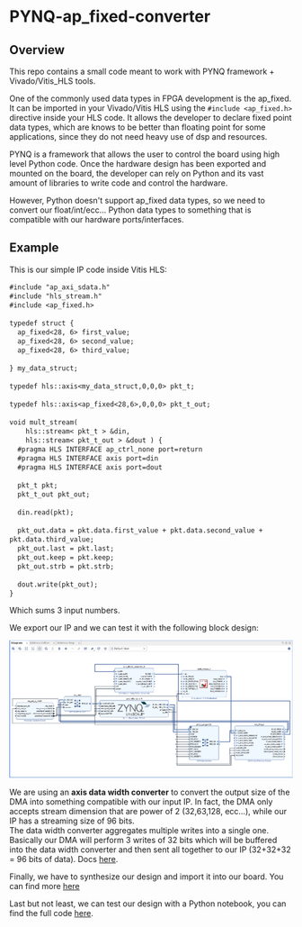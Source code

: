 # PYNQ-ap_fixed-converter

## Overview
This repo contains a small code meant to work with PYNQ framework + Vivado/Vitis_HLS tools. 

One of the commonly used data types in FPGA development is the ap_fixed. It can be imported in your Vivado/Vitis HLS using the ```#include <ap_fixed.h>``` directive inside your HLS code. It allows the developer to declare fixed point data types, which are knows to be better than floating point for some applications, since they do not need heavy use of dsp and resources.

PYNQ is a framework that allows the user to control the board using high level Python code. Once the hardware design has been exported and mounted on the board, the developer can rely on Python and its vast amount of libraries to write code and control the hardware. 

However, Python doesn't support ap_fixed data types, so we need to convert our float/int/ecc... Python data types to something that is compatible with our hardware ports/interfaces. 


## Example

This is our simple IP code inside Vitis HLS:


    #include "ap_axi_sdata.h"
    #include "hls_stream.h"
    #include <ap_fixed.h>

    typedef struct {
      ap_fixed<28, 6> first_value;
      ap_fixed<28, 6> second_value;
      ap_fixed<28, 6> third_value;

    } my_data_struct;

    typedef hls::axis<my_data_struct,0,0,0> pkt_t;

    typedef hls::axis<ap_fixed<28,6>,0,0,0> pkt_t_out;

    void mult_stream(
        hls::stream< pkt_t > &din,
        hls::stream< pkt_t_out > &dout ) {
      #pragma HLS INTERFACE ap_ctrl_none port=return
      #pragma HLS INTERFACE axis port=din
      #pragma HLS INTERFACE axis port=dout

      pkt_t pkt;
      pkt_t_out pkt_out;

      din.read(pkt);

      pkt_out.data = pkt.data.first_value + pkt.data.second_value + pkt.data.third_value;
      pkt_out.last = pkt.last;
      pkt_out.keep = pkt.keep;
      pkt_out.strb = pkt.strb;

      dout.write(pkt_out);
    }
Which sums 3 input numbers. 

We export our IP and we can test it with the following block design: 

![Block design](./design.png)

We are using an **axis data width converter** to convert the output size of the DMA into something compatible with our input IP. In fact, the DMA only accepts stream dimension that are power of 2 (32,63,128, ecc...), while our IP has a streaming size of 96 bits. <br> The data width converter aggregates multiple writes into a single one. <br> Basically our DMA will perform 3 writes of 32 bits which will be buffered into the data width converter and then sent all together to our IP (32+32+32 = 96 bits of data). 
Docs [here](https://www.xilinx.com/support/documentation/ip_documentation/axis_infrastructure_ip_suite/v1_1/pg085-axi4stream-infrastructure.pdf).

Finally, we have to synthesize our  design and import it into our board. You can find more [here](https://www.youtube.com/watch?v=Dupyek4NUoI&ab_channel=FPGADeveloper)

Last but not least, we can test our design with a Python notebook, you can find the full code [here](./axis_multiplier.ipynb).



